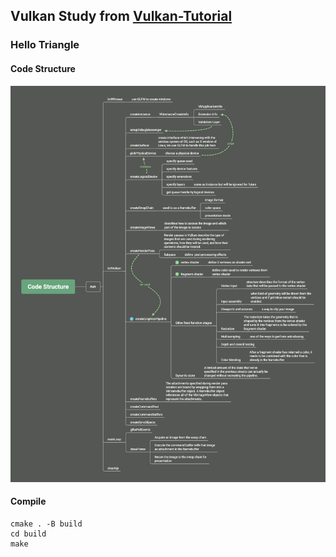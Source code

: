 ## Vulkan Study from [Vulkan-Tutorial](https://vulkan-tutorial.com/)
### Hello Triangle
#### Code Structure
![Code Structure](https://github.com/RMTT/Vulkan-Study/blob/master/resources/Code%20Structure.png)
#### Compile
```shell script
cmake . -B build
cd build
make
```